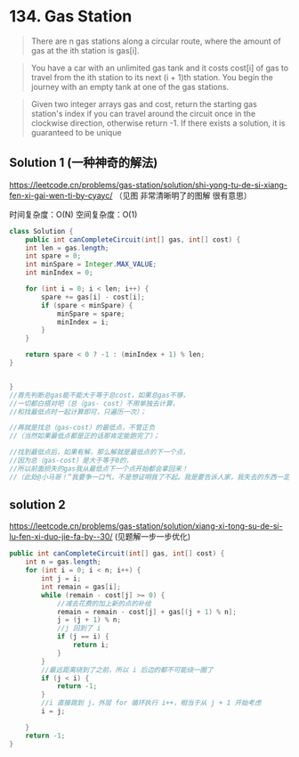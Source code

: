 # 134. Gas Station

>There are n gas stations along a circular route, where the amount of gas at the ith station is gas[i].

>You have a car with an unlimited gas tank and it costs cost[i] of gas to travel from the ith station to its next (i + 1)th station. You begin the journey with an empty tank at one of the gas stations.

>Given two integer arrays gas and cost, return the starting gas station's index if you can travel around the circuit once in the clockwise direction, otherwise return -1. If there exists a solution, it is guaranteed to be unique

## Solution 1 (一种神奇的解法)
https://leetcode.cn/problems/gas-station/solution/shi-yong-tu-de-si-xiang-fen-xi-gai-wen-ti-by-cyayc/
（见图 非常清晰明了的图解 很有意思）

时间复杂度：O(N)
空间复杂度：O(1)
```java
class Solution {
    public int canCompleteCircuit(int[] gas, int[] cost) {
    int len = gas.length;
    int spare = 0;
    int minSpare = Integer.MAX_VALUE;
    int minIndex = 0;

    for (int i = 0; i < len; i++) {
        spare += gas[i] - cost[i];
        if (spare < minSpare) {
            minSpare = spare;
            minIndex = i;
        }
    }

    return spare < 0 ? -1 : (minIndex + 1) % len;
}


}
//首先判断总gas能不能大于等于总cost，如果总gas不够，
//一切都白搭对吧（总（gas- cost）不用单独去计算，
//和找最低点时一起计算即可，只遍历一次）；

//再就是找总（gas-cost）的最低点，不管正负
//（当然如果最低点都是正的话那肯定能跑完了）；

//找到最低点后，如果有解，那么解就是最低点的下一个点，
//因为总（gas-cost）是大于等于0的，
//所以前面损失的gas我从最低点下一个点开始都会拿回来！
//（此处@小马哥！“我要争一口气，不是想证明我了不起。我是要告诉人家，我失去的东西一定要拿回来！”），别管后面的趋势是先加后减还是先减后加，最终结果我是能填平前面的坑的。
```

## solution 2 
https://leetcode.cn/problems/gas-station/solution/xiang-xi-tong-su-de-si-lu-fen-xi-duo-jie-fa-by--30/
(见题解一步一步优化)
```java
public int canCompleteCircuit(int[] gas, int[] cost) {
    int n = gas.length;
    for (int i = 0; i < n; i++) {
        int j = i;
        int remain = gas[i];
        while (remain - cost[j] >= 0) {
            //减去花费的加上新的点的补给
            remain = remain - cost[j] + gas[(j + 1) % n];
            j = (j + 1) % n;
            //j 回到了 i
            if (j == i) {
                return i;
            }
        }
        //最远距离绕到了之前，所以 i 后边的都不可能绕一圈了
        if (j < i) {
            return -1;
        }
        //i 直接跳到 j，外层 for 循环执行 i++，相当于从 j + 1 开始考虑
        i = j;

    }
    return -1;
}
```